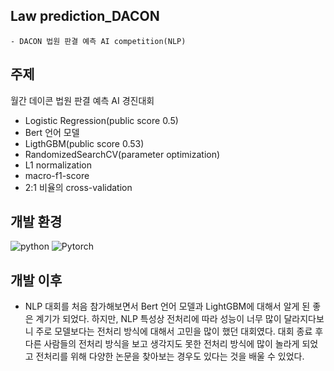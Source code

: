 ## Law prediction_DACON

```
- DACON 법원 판결 예측 AI competition(NLP)
```

## 주제
월간 데이콘 법원 판결 예측 AI 경진대회
   - Logistic Regression(public score 0.5)
   - Bert 언어 모델
   - LigthGBM(public score 0.53)
   - RandomizedSearchCV(parameter optimization)
   - L1 normalization
   - macro-f1-score
   - 2:1 비율의 cross-validation

## 개발 환경
![python](https://github.com/LEE-hyeon0771/Law-prediction_DACON/assets/84756586/d6d68374-8690-40ca-bf70-20899fac80cd)
![Pytorch](https://github.com/LEE-hyeon0771/Law-prediction_DACON/assets/84756586/efdf97c0-4777-4a2f-ae83-0c5514747edc)

## 개발 이후
- NLP 대회를 처음 참가해보면서 Bert 언어 모델과 LightGBM에 대해서 알게 된 좋은 계기가 되었다. 하지만, NLP 특성상 전처리에 따라 성능이 너무 많이 달라지다보니 주로 모델보다는 전처리 방식에 대해서 고민을 많이 했던 대회였다. 대회 종료 후 다른 사람들의 전처리 방식을 보고 생각지도 못한 전처리 방식에 많이 놀라게 되었고 전처리를 위해 다양한 논문을 찾아보는 경우도 있다는 것을 배울 수 있었다. 
